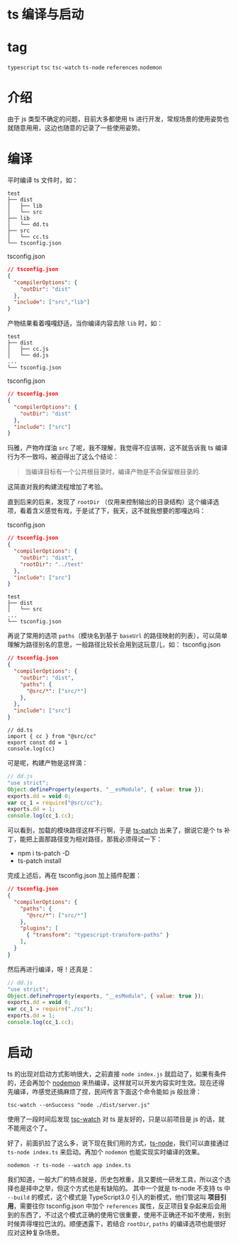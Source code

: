 # ts 编译与启动

# tag
`typescript` `tsc` `tsc-watch` `ts-node` `references` `nodemon`

# 介绍
由于 js 类型不确定的问题，目前大多都使用 ts 进行开发，常规场景的使用姿势也就随意用用，这边也随意的记录了一些使用姿势。

# 编译
平时编译 ts 文件时，如：
```
test
├── dist
│   ├── lib
│   └── src
├── lib
│   └── dd.ts
├── src
│   └── cc.ts
└── tsconfig.json
```

tsconfig.json
```json
// tsconfig.json
{
  "compilerOptions": {
    "outDir": "dist"
  },
  "include": ["src","lib"]
}
```
产物结果看着嘎嘎舒适，当你编译内容去除 `lib` 时，如：

```
test
├── dist
│   ├── cc.js
│   └── dd.js
...
└── tsconfig.json

```

tsconfig.json
```json
// tsconfig.json
{
  "compilerOptions": {
    "outDir": "dist"
  },
  "include": ["src"]
}
```

玛雅，产物咋煤油 `src` 了呢，我不理解，我觉得不应该啊，这不就告诉我 ts 编译行为不一致吗，被迫得出了这么个结论：
> 当编译目标有一个公共根目录时，编译产物是不会保留根目录的.

这简直对我的构建流程增加了考验。

直到后来的后来，发现了 `rootDir` （仅用来控制输出的目录结构）这个编译选项，看着含义感觉有戏，于是试了下，我天，这不就我想要的那嘎达吗：

tsconfig.json
```json
// tsconfig.json
{
  "compilerOptions": {
    "outDir": "dist",
    "rootDir": "../test"
  },
  "include": ["src"]
}
```

```
test
├── dist
│   └── src
...
└── tsconfig.json
```

再说了常用的选项 `paths`（模块名到基于 `baseUrl` 的路径映射的列表），可以简单理解为路径别名的意思，一般路径比较长会用到这玩意儿，如：
tsconfig.json
```json
// tsconfig.json
{
  "compilerOptions": {
    "outDir": "dist",
    "paths": {
      "@src/*": ["src/*"]
    },
  },
  "include": ["src"]
}

```

```
// dd.ts
import { cc } from "@src/cc"
export const dd = 1
console.log(cc)
```

可是呢，构建产物是这样滴：

```js
// dd.js
"use strict";
Object.defineProperty(exports, "__esModule", { value: true });
exports.dd = void 0;
var cc_1 = require("@src/cc");
exports.dd = 1;
console.log(cc_1.cc);
```
可以看到，加载的模块路径这样不行啊，于是 [ts-patch](https://github.com/nonara/ts-patch) 出来了，据说它是个 ts 补丁，能把上面那路径变为相对路径，那我必须得试一下：

- npm i ts-patch -D
- ts-patch install

完成上述后，再在 tsconfig.json 加上插件配置：
```json
// tsconfig.json
{
  "compilerOptions": {
    "paths": {
      "@src/*": ["src/*"]
    },
    "plugins": [
      { "transform": "typescript-transform-paths" }
    ],
  }
}
```

然后再进行编译，呀！还真是：
```js
// dd.js
"use strict";
Object.defineProperty(exports, "__esModule", { value: true });
exports.dd = void 0;
var cc_1 = require("./cc");
exports.dd = 1;
console.log(cc_1.cc);
```

# 启动
ts 的出现对启动方式影响很大，之前直接 `node index.js` 就启动了，如果有条件的，还会再加个 [nodemon](https://nodemon.io/) 来热编译，这样就可以开发内容实时生效。现在还得先编译，咋感觉还搞麻烦了捏，民间传言下面这个命令能如 js 般丝滑：
```shell
tsc-watch --onSuccess "node ./dist/server.js"
```
使用了一段时间后发现 [tsc-watch](https://github.com/gilamran/tsc-watch) 对 ts 是友好的，只是以前项目是 js 的话，就不能用这个了。

好了，前面扒拉了这么多，说下现在我们用的方式，[ts-node](https://github.com/TypeStrong/ts-node)，我们可以直接通过 `ts-node index.ts` 来启动。再加个 `nodemon` 也能实现实时编译的效果。

```shell
nodemon -r ts-node --watch app index.ts
```

我们知道，一般大厂的特点就是，历史包袱重，且又要统一研发工具，所以这个选择也是择中之举，但这个方式也是有缺陷的。
其中一个就是 ts-node 不支持 ts 中 `--build` 的模式，这个模式是 TypeScript3.0 引入的新模式，他们管这叫 **项目引用**，需要往你 tsconfig.json 中加个 `references` 属性，反正项目复杂起来后会用到的东西了，不过这个模式正确的使用它很重要，使用不正确还不如不使用，别到时候弄得埋拉巴汰的。顺便透露下，若结合 `rootDir`, `paths` 的编译选项也能很好应对这种复杂场景。


